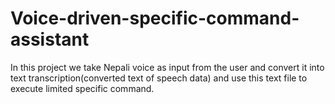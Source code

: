 # Voice-driven-specific-command-assistant
In this project we take Nepali voice as input from the user and convert it into text transcription(converted text of speech data) and use this text file to execute limited specific command.
